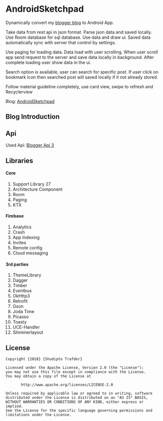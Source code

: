 # AndroidSketchpad

Dynamically convert my [blogger blog](https://androidsketchpad.blogspot.com)
to Android App.

Take data from rest api in json format. Parse json data and saved locally.
Use Room database for sql database. Use data and draw ui. Saved data automatically sync
with server that control by settings.

Use paging for loading data. Data load with user scrolling. When user scroll app send request to the server and save data locally
in background. After complete loading user show data in the ui.

Search option is available, user can search for specific post. If user
click on bookmark icon then searched post will saved locally if it not already stored.

Follow material guideline completely, use card view, swipe to refresh and Recyclerview

Blog: [AndroidSketchpad](https://androidsketchpad.blogspot.com)

## Blog Introduction


## Api
Used Api: [Blogger Api 3](https://developers.google.com/blogger/docs/3.0/getting_started)

## Libraries
#### Core
1. Support Library 27
2. Architecture Component
3. Room
4. Paging
5. KTX

#### Firebase
1. Analytics
2. Crash
3. App Indexing
4. Invites
5. Remote config
6. Cloud messaging

#### 3rd parties
1. ThemeLibrary
2. Dagger
3. Timber
4. Eventbus
5. OkHttp3
6. Retrofit
7. Gson
8. Joda Time
9. Picasso
10. Toasty
11. UCE-Handler
12. Shimmerlayout

## License
    Copyright {2018} {Shudipto Trafder}

    Licensed under the Apache License, Version 2.0 (the "License");
    you may not use this file except in compliance with the License.
    You may obtain a copy of the License at

           http://www.apache.org/licenses/LICENSE-2.0

    Unless required by applicable law or agreed to in writing, software
    distributed under the License is distributed on an "AS IS" BASIS,
    WITHOUT WARRANTIES OR CONDITIONS OF ANY KIND, either express or implied.
    See the License for the specific language governing permissions and
    limitations under the License.





